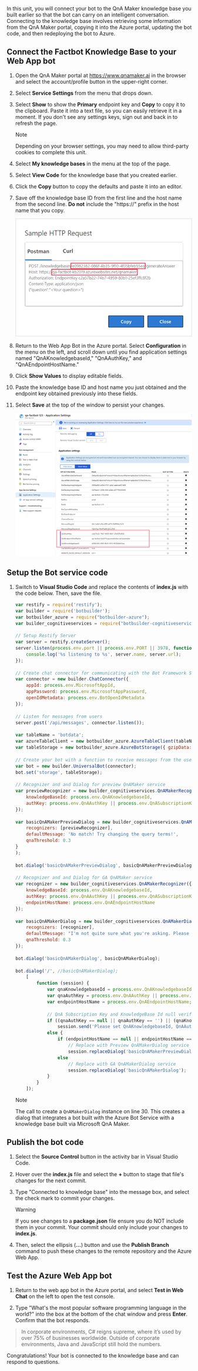 In this unit, you will connect your bot to the QnA Maker knowledge base you built earlier so that the bot can carry on an intelligent conversation. Connecting to the knowledge base involves retrieving some information from the QnA Maker portal, copying it into the Azure portal, updating the bot code, and then redeploying the bot to Azure.

## Connect the Factbot Knowledge Base to your Web App bot

1. Open the QnA Maker portal at <https://www.qnamaker.ai> in the browser and select the account/profile button in the upper-right corner.

1. Select **Service Settings** from the menu that drops down.

1. Select **Show** to show the **Primary** endpoint key and **Copy** to copy it to the clipboard. Paste it into a text file, so you can easily retrieve it in a moment. If you don't see any settings keys, sign out and back in to refresh the page.

    > [!NOTE]
    > Depending on your browser settings, you may need to allow third-party cookies to complete this unit.

1. Select **My knowledge bases** in the menu at the top of the page.

1. Select **View Code** for the knowledge base that you created earlier.

1. Click the **Copy** button to copy the defaults and paste it into an editor.

1. Save off the knowledge base ID from the first line and the host name from the second line. **Do not** include the "https://" prefix in the host name that you copy.

    ![Screenshot of the QnA Maker portal showing the Sample HTTP Request with the endpoint knowledge base ID and host name highlighted.](../media/6-copy-endpoint-info.png)

1. Return to the Web App Bot in the Azure portal. Select **Configuration** in the menu on the left, and scroll down until you find application settings named "QnAKnowledgebaseId," "QnAAuthKey," and "QnAEndpointHostName."

1. Click **Show Values** to display editable fields.

1. Paste the knowledge base ID and host name you just obtained and the endpoint key obtained previously into these fields.

1. Select **Save** at the top of the window to persist your changes.

    ![Screenshot of the Azure portal showing the bot blade and Application Settings details with the Application Settings menu item and appropriate setting keys highlighting.](../media/6-enter-app-settings.png)

## Setup the Bot service code

1. Switch to **Visual Studio Code** and replace the contents of **index.js** with the code below. Then, save the file.

    ```JavaScript
    var restify = require('restify');
    var builder = require('botbuilder');
    var botbuilder_azure = require("botbuilder-azure");
    var builder_cognitiveservices = require("botbuilder-cognitiveservices");

    // Setup Restify Server
    var server = restify.createServer();
    server.listen(process.env.port || process.env.PORT || 3978, function () {
        console.log('%s listening to %s', server.name, server.url);
    });

    // Create chat connector for communicating with the Bot Framework Service
    var connector = new builder.ChatConnector({
        appId: process.env.MicrosoftAppId,
        appPassword: process.env.MicrosoftAppPassword,
        openIdMetadata: process.env.BotOpenIdMetadata
    });

    // Listen for messages from users
    server.post('/api/messages', connector.listen());

    var tableName = 'botdata';
    var azureTableClient = new botbuilder_azure.AzureTableClient(tableName, process.env['AzureWebJobsStorage']);
    var tableStorage = new botbuilder_azure.AzureBotStorage({ gzipData: false }, azureTableClient);

    // Create your bot with a function to receive messages from the user
    var bot = new builder.UniversalBot(connector);
    bot.set('storage', tableStorage);

    // Recognizer and and Dialog for preview QnAMaker service
    var previewRecognizer = new builder_cognitiveservices.QnAMakerRecognizer({
        knowledgeBaseId: process.env.QnAKnowledgebaseId,
        authKey: process.env.QnAAuthKey || process.env.QnASubscriptionKey
    });

    var basicQnAMakerPreviewDialog = new builder_cognitiveservices.QnAMakerDialog({
        recognizers: [previewRecognizer],
        defaultMessage: 'No match! Try changing the query terms!',
        qnaThreshold: 0.3
    }
    );

    bot.dialog('basicQnAMakerPreviewDialog', basicQnAMakerPreviewDialog);

    // Recognizer and and Dialog for GA QnAMaker service
    var recognizer = new builder_cognitiveservices.QnAMakerRecognizer({
        knowledgeBaseId: process.env.QnAKnowledgebaseId,
        authKey: process.env.QnAAuthKey || process.env.QnASubscriptionKey, // Backward compatibility with QnAMaker (Preview)
        endpointHostName: process.env.QnAEndpointHostName
    });

    var basicQnAMakerDialog = new builder_cognitiveservices.QnAMakerDialog({
        recognizers: [recognizer],
        defaultMessage: "I'm not quite sure what you're asking. Please ask your question again.",
        qnaThreshold: 0.3
    });

    bot.dialog('basicQnAMakerDialog', basicQnAMakerDialog);

    bot.dialog('/', //basicQnAMakerDialog);
        [
            function (session) {
                var qnaKnowledgebaseId = process.env.QnAKnowledgebaseId;
                var qnaAuthKey = process.env.QnAAuthKey || process.env.QnASubscriptionKey;
                var endpointHostName = process.env.QnAEndpointHostName;

                // QnA Subscription Key and KnowledgeBase Id null verification
                if ((qnaAuthKey == null || qnaAuthKey == '') || (qnaKnowledgebaseId == null || qnaKnowledgebaseId == ''))
                    session.send('Please set QnAKnowledgebaseId, QnAAuthKey and QnAEndpointHostName (if applicable) in App Settings. Learn how to get them at https://aka.ms/qnaabssetup.');
                else {
                    if (endpointHostName == null || endpointHostName == '')
                        // Replace with Preview QnAMakerDialog service
                        session.replaceDialog('basicQnAMakerPreviewDialog');
                    else
                        // Replace with GA QnAMakerDialog service
                        session.replaceDialog('basicQnAMakerDialog');
                }
            }
        ]);
    ```

    > [!NOTE]
    > The call to create a `QnAMakerDialog` instance on line 30. This creates a dialog that integrates a bot built with the Azure Bot Service with a knowledge base built via Microsoft QnA Maker.

## Publish the bot code

1. Select the **Source Control** button in the activity bar in Visual Studio Code.
1. Hover over the **index.js** file and select the __+__ button to stage that file's changes for the next commit.
1. Type "Connected to knowledge base" into the message box, and select the check mark to commit your changes.

    > [!Warning]
    > If you see changes to a **package.json** file ensure you do NOT include them in your commit. Your commit should only include your changes to **index.js**.

1. Then, select the ellipsis (__...__) button and use the **Publish Branch** command to push these changes to the remote repository and the Azure Web App.

## Test the Azure Web App bot

1. Return to the web app bot in the Azure portal, and select **Test in Web Chat** on the left to open the test console.

1. Type "What's the most popular software programming language in the world?" into the box at the bottom of the chat window and press **Enter**. Confirm that the bot responds.

> In corporate environments, C# reigns supreme, where it’s used by over 75% of businesses worldwide. Outside of corporate environments, Java and JavaScript still hold the numbers.

Congratulations! Your bot is connected to the knowledge base and can respond to questions.
